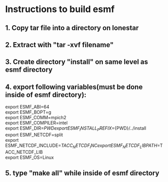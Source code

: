 # Instructions to build esmf
## 1. Copy tar file into a directory on lonestar
## 2. Extract with "tar -xvf filename"
## 3. Create directory "install" on same level as esmf directory
## 4. export following variables(must be done inside of esmf directory):
export ESMF_ABI=64     
export ESMF_BOPT=g     
export ESMF_COMM=mpich2     
export ESMF_COMPILER=intel     
export ESMF_DIR=${PWD}     
export ESMF_INSTALL_PREFIX=${PWD}/../install     
export ESMF_NETCDF=split     
export ESMF_NETCDF_INCLUDE=$TACC_NETCDF_INC     
export ESMF_NETCDF_LIBPATH=$TACC_NETCDF_LIB     
export ESMF_OS=Linux     
## 5. type "make all" while inside of esmf directory

